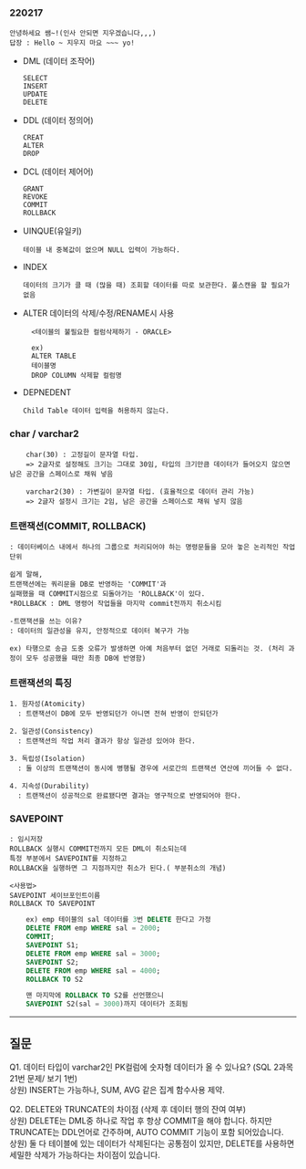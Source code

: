 ### 220217
    안녕하세요 쌤~!(인사 안되면 지우겠습니다,,,)
    답장 : Hello ~ 지우지 마요 ~~~ yo!

- DML (데이터 조작어)  

      SELECT
      INSERT
      UPDATE
      DELETE

    
- DDL (데이터 정의어)

      CREAT
      ALTER
      DROP


- DCL (데이터 제어어)
    
      GRANT
      REVOKE
      COMMIT
      ROLLBACK

- UINQUE(유일키) 

      테이블 내 중복값이 없으며 NULL 입력이 가능하다.

- INDEX 
      
      데이터의 크기가 클 때 (많을 때) 조회할 데이터를 따로 보관한다. 풀스캔을 할 필요가 없음
        
- ALTER 
      데이터의 삭제/수정/RENAME시 사용

        <테이블의 불필요한 컬럼삭제하기 - ORACLE>
        
        ex)
        ALTER TABLE
        테이블명
        DROP COLUMN 삭제할 컬럼명

- DEPNEDENT

      Child Table 데이터 입력을 허용하지 않는다.

### char / varchar2
```
    char(30) : 고정길이 문자열 타입.
    => 2글자로 설정해도 크기는 그대로 30임, 타입의 크기만큼 데이터가 들어오지 않으면 남은 공간을 스페이스로 채워 넣음

    varchar2(30) : 가변길이 문자열 타입. (효율적으로 데이터 관리 가능)
    => 2글자 설정시 크기는 2임, 남은 공간을 스페이스로 채워 넣지 않음
```   

### 트랜잭션(COMMIT, ROLLBACK)
    : 데이터베이스 내에서 하나의 그룹으로 처리되어야 하는 명령문들을 모아 놓은 논리적인 작업 단위

    쉽게 말해, 
    트랜잭션에는 쿼리문을 DB로 반영하는 'COMMIT'과 
    실패했을 때 COMMIT시점으로 되돌아가는 'ROLLBACK'이 있다.
    *ROLLBACK : DML 명령어 작업들을 마지막 commit전까지 취소시킴

    -트랜잭션을 쓰는 이유?
    : 데이터의 일관성을 유지, 안정적으로 데이터 복구가 가능

    ex) 타행으로 송금 도중 오류가 발생하면 아예 처음부터 없던 거래로 되돌리는 것. (처리 과정이 모두 성공했을 때만 최종 DB에 반영함)

### 트랜잭션의 특징
    1. 원자성(Atomicity) 
      : 트랜잭션이 DB에 모두 반영되던가 아니면 전혀 반영이 안되던가

    2. 일관성(Consistency)
      : 트랜잭션의 작업 처리 결과가 항상 일관성 있어야 한다.

    3. 독립성(Isolation)
      : 둘 이상의 트랜잭션이 동시에 병행될 경우에 서로간의 트랜잭션 연산에 끼어들 수 없다.

    4. 지속성(Durability)
      : 트랜잭션이 성공적으로 완료됐다면 결과는 영구적으로 반영되어야 한다.

### SAVEPOINT
    : 임시저장
    ROLLBACK 실행시 COMMIT전까지 모든 DML이 취소되는데 
    특정 부분에서 SAVEPOINT를 지정하고 
    ROLLBACK을 실행하면 그 지점까지만 취소가 된다.( 부분취소의 개념)

    <사용법> 
    SAVEPOINT 세이브포인트이름
    ROLLBACK TO SAVEPOINT 

```sql
    ex) emp 테이블의 sal 데이터를 3번 DELETE 한다고 가정
    DELETE FROM emp WHERE sal = 2000;
    COMMIT;
    SAVEPOINT S1; 
    DELETE FROM emp WHERE sal = 3000;
    SAVEPOINT S2;
    DELETE FROM emp WHERE sal = 4000;
    ROLLBACK TO S2

    맨 마지막에 ROLLBACK TO S2를 선언했으니 
    SAVEPOINT S2(sal = 3000)까지 데이터가 조회됨
```
    
---
질문
-
Q1. 데이터 타입이 varchar2인 PK컬럼에 숫자형 데이터가 올 수 있나요?  (SQL 2과목 21번 문제/ 보기 1번)  
    상원) INSERT는 가능하나, SUM, AVG 같은 집계 함수사용 제약. 

Q2. DELETE와 TRUNCATE의 차이점 (삭제 후 데이터 행의 잔여 여부)  
    상원) DELETE는 DML중 하나로 작업 후 항상 COMMIT을 해야 합니다. 하지만 TRUNCATE는 DDL언어로 간주하며, AUTO COMMIT 기능이 포함 되어있습니다.  
    상원) 둘 다 테이블에 있는 데이터가 삭제된다는 공통점이 있지만, DELETE를 사용하면 세밀한 삭제가 가능하다는 차이점이 있습니다.  

